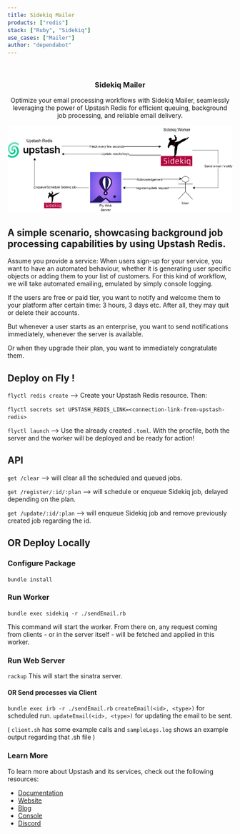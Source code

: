 ```yaml
---
title: Sidekiq Mailer
products: ["redis"]
stack: ["Ruby", "Sidekiq"]
use_cases: ["Mailer"]
author: "dependabot"
---
```


<br />
<div align="center">

  <h3 align="center"> Sidekiq Mailer</h3>

  <p align="center">
    Optimize your email processing workflows with Sidekiq Mailer, seamlessly leveraging the power of Upstash Redis for efficient queuing, background job processing, and reliable email delivery.
  </p>
</div>

![workflow](./static/sidekiq.png)

## A simple scenario, showcasing background job processing capabilities by using Upstash Redis.

Assume you provide a service: When users sign-up for your service, you want to have an automated behaviour, whether it is generating user specific objects or adding them to your list of customers. For this kind of workflow, we will take automated emailing, emulated by simply console logging.

If the users are free or paid tier, you want to notify and welcome them to your platform after certain time: 3 hours, 3 days etc. After all, they may quit or delete their accounts. 

But whenever a user starts as an enterprise, you want to send notifications immediately, whenever the server is available.

Or when they upgrade their plan, you want to immediately congratulate them.

## Deploy on Fly !
`flyctl redis create` --> Create your Upstash Redis resource. Then:

`flyctl secrets set UPSTASH_REDIS_LINK=<connection-link-from-upstash-redis>`

`flyctl launch` --> Use the already created `.toml`. With the procfile, both the server and the worker will be deployed and be ready for action!

## API
`get /clear` --> will clear all the scheduled and queued jobs. 

`get /register/:id/:plan` --> will schedule or enqueue Sidekiq job, delayed depending on the plan. 

`get /update/:id/:plan` --> will enqueue Sidekiq job and remove previously created job regarding the id.



## OR Deploy Locally
### Configure Package
`bundle install`

### Run Worker
`bundle exec sidekiq -r ./sendEmail.rb`

This command will start the worker. From there on, any request coming from clients - or in the server itself - will be fetched and applied in this worker.

### Run Web Server
`rackup`
This will start the sinatra server.


#### OR Send processes via Client
`bundle exec irb -r ./sendEmail.rb`
`createEmail(<id>, <type>)` for scheduled run.
`updateEmail(<id>, <type>)` for updating the email to be sent.

( `client.sh` has some example calls and `sampleLogs.log` shows an example output regarding that .sh file )

### Learn More

To learn more about Upstash and its services, check out the following resources:

- [Documentation](https://docs.upstash.com)
- [Website](https://upstash.com)
- [Blog](https://upstash.com/blog)
- [Console](https://console.upstash.com)
- [Discord](https://upstash.com/discord)



